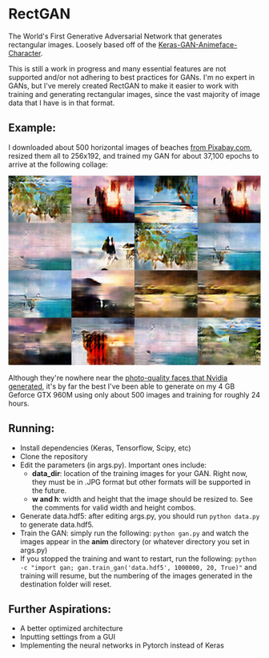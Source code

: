 # RectGAN
The World's First Generative Adversarial Network that generates rectangular images.  Loosely based off of the [Keras-GAN-Animeface-Character](https://github.com/forcecore/Keras-GAN-Animeface-Character).

This is still a work in progress and many essential features are not supported and/or not adhering to best practices for GANs.  I'm no expert in GANs, but I've merely created RectGAN to make it easier to work with training and generating rectangular images, since the vast majority of image data that I have is in that format.

## Example:

I downloaded about 500 horizontal images of beaches [from Pixabay.com](http://pixabay.com), resized them all to 256x192, and trained my GAN for about 37,100 epochs to arrive at the following collage:

![](sample.jpg)

Although they're nowhere near the [photo-quality faces that Nvidia generated](https://research.nvidia.com/publication/2017-10_Progressive-Growing-of), it's by far the best I've been able to generate on my 4 GB Geforce GTX 960M using only about 500 images and training for roughly 24 hours.

## Running:

- Install dependencies (Keras, Tensorflow, Scipy, etc)
- Clone the repository
- Edit the parameters (in args.py).  Important ones include:
  - **data_dir**: location of the training images for your GAN.  Right now, they must be in .JPG format but other formats will be supported in the future.
  - **w and h**: width and height that the image should be resized to.  See the comments for valid width and height combos.
- Generate data.hdf5: after editing args.py, you should run ```python data.py``` to generate data.hdf5.
- Train the GAN: simply run the following: ```python gan.py``` and watch the images appear in the **anim** directory (or whatever directory you set in args.py)
- If you stopped the training and want to restart, run the following: ```python -c "import gan; gan.train_gan('data.hdf5', 1000000, 20, True)"``` and training will resume, but the numbering of the images generated in the destination folder will reset.

## Further Aspirations:

- A better optimized architecture
- Inputting settings from a GUI
- Implementing the neural networks in Pytorch instead of Keras
